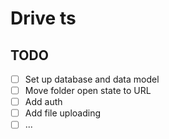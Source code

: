 # Drive ts

## TODO

-[ ] Set up database and data model 
-[ ] Move folder open state to URL 
-[ ] Add auth 
-[ ] Add file uploading 
-[ ] ...
